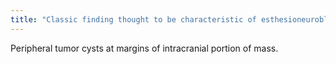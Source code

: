 ```yaml
---
title: "Classic finding thought to be characteristic of esthesioneuroblastoma."
---
```

Peripheral tumor cysts at margins of intracranial portion of mass.

